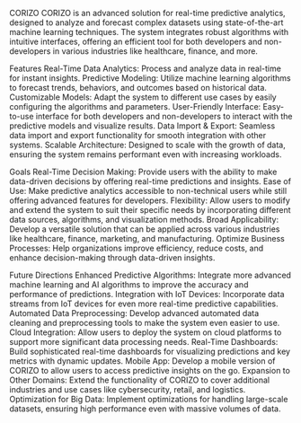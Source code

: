 CORIZO
CORIZO is an advanced solution for real-time predictive analytics, designed to analyze and forecast complex datasets using state-of-the-art machine learning techniques. The system integrates robust algorithms with intuitive interfaces, offering an efficient tool for both developers and non-developers in various industries like healthcare, finance, and more.

Features
Real-Time Data Analytics: Process and analyze data in real-time for instant insights.
Predictive Modeling: Utilize machine learning algorithms to forecast trends, behaviors, and outcomes based on historical data.
Customizable Models: Adapt the system to different use cases by easily configuring the algorithms and parameters.
User-Friendly Interface: Easy-to-use interface for both developers and non-developers to interact with the predictive models and visualize results.
Data Import & Export: Seamless data import and export functionality for smooth integration with other systems.
Scalable Architecture: Designed to scale with the growth of data, ensuring the system remains performant even with increasing workloads.

Goals
Real-Time Decision Making: Provide users with the ability to make data-driven decisions by offering real-time predictions and insights.
Ease of Use: Make predictive analytics accessible to non-technical users while still offering advanced features for developers.
Flexibility: Allow users to modify and extend the system to suit their specific needs by incorporating different data sources, algorithms, and visualization methods.
Broad Applicability: Develop a versatile solution that can be applied across various industries like healthcare, finance, marketing, and manufacturing.
Optimize Business Processes: Help organizations improve efficiency, reduce costs, and enhance decision-making through data-driven insights.

Future Directions
Enhanced Predictive Algorithms: Integrate more advanced machine learning and AI algorithms to improve the accuracy and performance of predictions.
Integration with IoT Devices: Incorporate data streams from IoT devices for even more real-time predictive capabilities.
Automated Data Preprocessing: Develop advanced automated data cleaning and preprocessing tools to make the system even easier to use.
Cloud Integration: Allow users to deploy the system on cloud platforms to support more significant data processing needs.
Real-Time Dashboards: Build sophisticated real-time dashboards for visualizing predictions and key metrics with dynamic updates.
Mobile App: Develop a mobile version of CORIZO to allow users to access predictive insights on the go.
Expansion to Other Domains: Extend the functionality of CORIZO to cover additional industries and use cases like cybersecurity, retail, and logistics.
Optimization for Big Data: Implement optimizations for handling large-scale datasets, ensuring high performance even with massive volumes of data.
